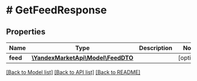 # # GetFeedResponse

## Properties

Name | Type | Description | Notes
------------ | ------------- | ------------- | -------------
**feed** | [**\YandexMarketApi\Model\FeedDTO**](FeedDTO.md) |  | [optional]

[[Back to Model list]](../../README.md#models) [[Back to API list]](../../README.md#endpoints) [[Back to README]](../../README.md)
